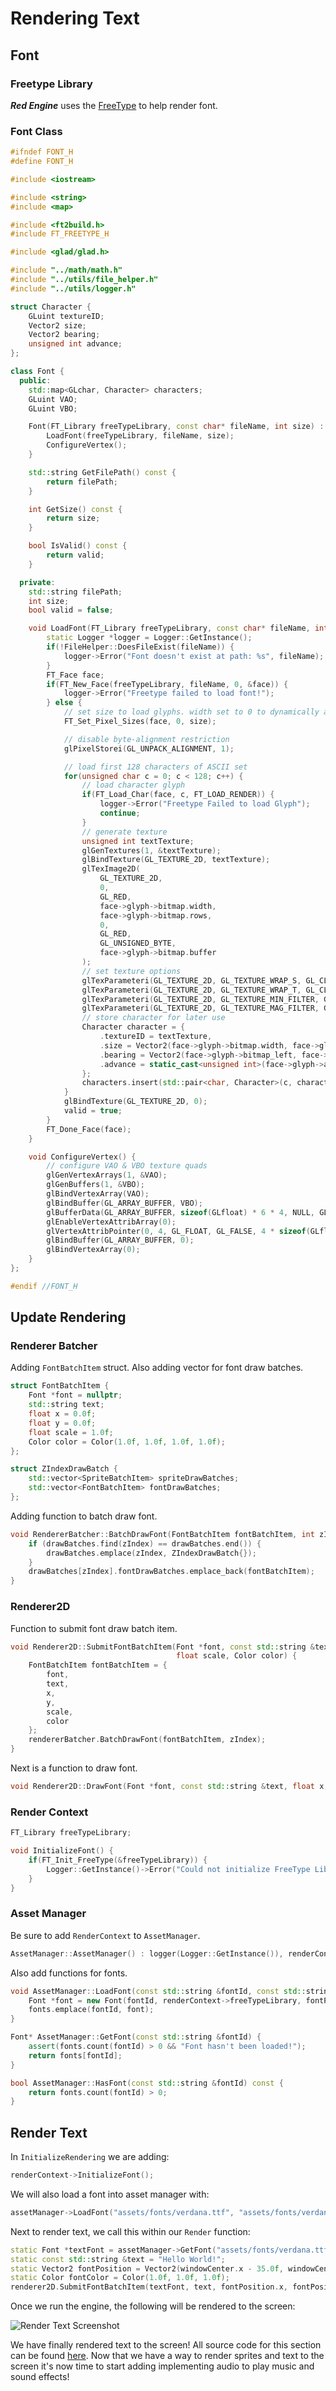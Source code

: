 # Rendering Text

## Font

### Freetype Library

***Red Engine*** uses the [FreeType](https://freetype.org/) to help render font.

### Font Class

```c++
#ifndef FONT_H
#define FONT_H

#include <iostream>

#include <string>
#include <map>

#include <ft2build.h>
#include FT_FREETYPE_H

#include <glad/glad.h>

#include "../math/math.h"
#include "../utils/file_helper.h"
#include "../utils/logger.h"

struct Character {
    GLuint textureID;
    Vector2 size;
    Vector2 bearing;
    unsigned int advance;
};

class Font {
  public:
    std::map<GLchar, Character> characters;
    GLuint VAO;
    GLuint VBO;

    Font(FT_Library freeTypeLibrary, const char* fileName, int size) : filePath(std::string(fileName)), size(size) {
        LoadFont(freeTypeLibrary, fileName, size);
        ConfigureVertex();
    }

    std::string GetFilePath() const {
        return filePath;
    }

    int GetSize() const {
        return size;
    }

    bool IsValid() const {
        return valid;
    }

  private:
    std::string filePath;
    int size;
    bool valid = false;

    void LoadFont(FT_Library freeTypeLibrary, const char* fileName, int size) {
        static Logger *logger = Logger::GetInstance();
        if(!FileHelper::DoesFileExist(fileName)) {
            logger->Error("Font doesn't exist at path: %s", fileName);
        }
        FT_Face face;
        if(FT_New_Face(freeTypeLibrary, fileName, 0, &face)) {
            logger->Error("Freetype failed to load font!");
        } else {
            // set size to load glyphs. width set to 0 to dynamically adjust
            FT_Set_Pixel_Sizes(face, 0, size);

            // disable byte-alignment restriction
            glPixelStorei(GL_UNPACK_ALIGNMENT, 1);

            // load first 128 characters of ASCII set
            for(unsigned char c = 0; c < 128; c++) {
                // load character glyph
                if(FT_Load_Char(face, c, FT_LOAD_RENDER)) {
                    logger->Error("Freetype Failed to load Glyph");
                    continue;
                }
                // generate texture
                unsigned int textTexture;
                glGenTextures(1, &textTexture);
                glBindTexture(GL_TEXTURE_2D, textTexture);
                glTexImage2D(
                    GL_TEXTURE_2D,
                    0,
                    GL_RED,
                    face->glyph->bitmap.width,
                    face->glyph->bitmap.rows,
                    0,
                    GL_RED,
                    GL_UNSIGNED_BYTE,
                    face->glyph->bitmap.buffer
                );
                // set texture options
                glTexParameteri(GL_TEXTURE_2D, GL_TEXTURE_WRAP_S, GL_CLAMP_TO_EDGE);
                glTexParameteri(GL_TEXTURE_2D, GL_TEXTURE_WRAP_T, GL_CLAMP_TO_EDGE);
                glTexParameteri(GL_TEXTURE_2D, GL_TEXTURE_MIN_FILTER, GL_LINEAR);
                glTexParameteri(GL_TEXTURE_2D, GL_TEXTURE_MAG_FILTER, GL_LINEAR);
                // store character for later use
                Character character = {
                    .textureID = textTexture,
                    .size = Vector2(face->glyph->bitmap.width, face->glyph->bitmap.rows),
                    .bearing = Vector2(face->glyph->bitmap_left, face->glyph->bitmap_top),
                    .advance = static_cast<unsigned int>(face->glyph->advance.x)
                };
                characters.insert(std::pair<char, Character>(c, character));
            }
            glBindTexture(GL_TEXTURE_2D, 0);
            valid = true;
        }
        FT_Done_Face(face);
    }

    void ConfigureVertex() {
        // configure VAO & VBO texture quads
        glGenVertexArrays(1, &VAO);
        glGenBuffers(1, &VBO);
        glBindVertexArray(VAO);
        glBindBuffer(GL_ARRAY_BUFFER, VBO);
        glBufferData(GL_ARRAY_BUFFER, sizeof(GLfloat) * 6 * 4, NULL, GL_DYNAMIC_DRAW);
        glEnableVertexAttribArray(0);
        glVertexAttribPointer(0, 4, GL_FLOAT, GL_FALSE, 4 * sizeof(GLfloat), nullptr);
        glBindBuffer(GL_ARRAY_BUFFER, 0);
        glBindVertexArray(0);
    }
};

#endif //FONT_H
```

## Update Rendering

### Renderer Batcher

Adding `FontBatchItem` struct.  Also adding vector for font draw batches.

```c++
struct FontBatchItem {
    Font *font = nullptr;
    std::string text;
    float x = 0.0f;
    float y = 0.0f;
    float scale = 1.0f;
    Color color = Color(1.0f, 1.0f, 1.0f, 1.0f);
};

struct ZIndexDrawBatch {
    std::vector<SpriteBatchItem> spriteDrawBatches;
    std::vector<FontBatchItem> fontDrawBatches;
};
```

Adding function to batch draw font.

```c++
void RendererBatcher::BatchDrawFont(FontBatchItem fontBatchItem, int zIndex) {
    if (drawBatches.find(zIndex) == drawBatches.end()) {
        drawBatches.emplace(zIndex, ZIndexDrawBatch{});
    }
    drawBatches[zIndex].fontDrawBatches.emplace_back(fontBatchItem);
}
```

### Renderer2D

Function to submit font draw batch item.

```c++
void Renderer2D::SubmitFontBatchItem(Font *font, const std::string &text, float x, float y, int zIndex,
                                     float scale, Color color) {
    FontBatchItem fontBatchItem = {
        font,
        text,
        x,
        y,
        scale,
        color
    };
    rendererBatcher.BatchDrawFont(fontBatchItem, zIndex);
}
```

Next is a function to draw font.

```c++
void Renderer2D::DrawFont(Font *font, const std::string &text, float x, float y, float scale, Color color) {}
```

### Render Context

```c++
FT_Library freeTypeLibrary;

void InitializeFont() {
    if(FT_Init_FreeType(&freeTypeLibrary)) {
        Logger::GetInstance()->Error("Could not initialize FreeType Library!");
    }
}
```

### Asset Manager

Be sure to add `RenderContext` to `AssetManager`.

```c++
AssetManager::AssetManager() : logger(Logger::GetInstance()), renderContext(RenderContext::GetInstance()) {}
```

Also add functions for fonts.

```c++
void AssetManager::LoadFont(const std::string &fontId, const std::string &fontPath, int size) {
    Font *font = new Font(fontId, renderContext->freeTypeLibrary, fontPath.c_str(), size);
    fonts.emplace(fontId, font);
}

Font* AssetManager::GetFont(const std::string &fontId) {
    assert(fonts.count(fontId) > 0 && "Font hasn't been loaded!");
    return fonts[fontId];
}

bool AssetManager::HasFont(const std::string &fontId) const {
    return fonts.count(fontId) > 0;
}
```

## Render Text

In `InitializeRendering` we are adding:

```c++
renderContext->InitializeFont();
```

We will also load a font into asset manager with:

```c++
assetManager->LoadFont("assets/fonts/verdana.ttf", "assets/fonts/verdana.ttf", 20);
```

Next to render text, we call this within our `Render` function:

```c++
static Font *textFont = assetManager->GetFont("assets/fonts/verdana.ttf");
static const std::string &text = "Hello World!";
static Vector2 fontPosition = Vector2(windowCenter.x - 35.0f, windowCenter.y - 20.0f);
static Color fontColor = Color(1.0f, 1.0f, 1.0f);
renderer2D.SubmitFontBatchItem(textFont, text, fontPosition.x, fontPosition.y, 0, 1.0f, fontColor);
```

Once we run the engine, the following will be rendered to the screen:

![Render Text Screenshot](https://github.com/Chukobyte/learn-engine-dev/blob/main/assets/images/screenshots/led_3_1.PNG?raw=true)

We have finally rendered text to the screen!  All source code for this section can be found [here](https://github.com/Chukobyte/learn-engine-dev/tree/main/src/1.foundation/3.opengl_rendering/3.1.rendering_text).  Now that we have a way to render sprites and text to the screen it's now time to start adding implementing audio to play music and sound effects!
